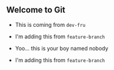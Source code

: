 ## Welcome to Git

- This is coming from `dev-fru`
- I'm adding this from `feature-branch`

- Yoo... this is your boy named nobody
- I'm adding this from `feature-branch`
